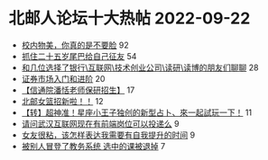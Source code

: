 # 北邮人论坛十大热帖 2022-09-22

- [校内物美，你真的是不要脸](https://bbs.byr.cn/article/Picture/3329568) 92
- [抓住二十五岁尾巴给自己征友](https://bbs.byr.cn/article/Friends/2030587) 54
- [和几位选择了银行\互联网\技术创业公司\读研\读博的朋友们聊聊](https://bbs.byr.cn/article/Job/2171612) 28
- [证券市场入门和进阶](https://bbs.byr.cn/article/Financial/82160) 20
- [【信通院潘恬老师保研招生】](https://bbs.byr.cn/article/AimGraduate/1206772) 17
- [北邮女篮招新啦！！](https://bbs.byr.cn/article/Basketball/613097) 12
- [【转】超神准！星座小王子独创的新型占卜、來一起試玩一下！](https://bbs.byr.cn/article/Constellations/326533) 11
- [请问武汉互联网现在有前端岗位可以投递么](https://bbs.byr.cn/article/Hubei/398105) 9
- [女友很粘，该怎样表达我需要有自我提升的时间](https://bbs.byr.cn/article/Feeling/3193555) 9
- [被别人冒登了教务系统 选中的课被退掉](https://bbs.byr.cn/article/Talking/6364738) 7


